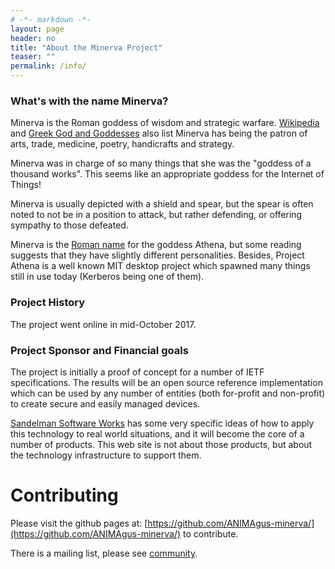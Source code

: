 ```yaml
---
# -*- markdown -*-
layout: page
header: no
title: "About the Minerva Project"
teaser: ""
permalink: /info/
---
```


### What's with the name Minerva?

Minerva is the Roman goddess of wisdom and strategic warfare.
[Wikipedia](https://en.m.wikipedia.org/wiki/Minerva) and
[Greek God and Goddesses](https://greekgodsandgoddesses.net/goddesses/minerva/)
also list Minerva has being the patron of arts, trade, medicine, poetry, handicrafts and strategy.

Minerva was in charge of so many things that she was the "goddess of a thousand works".
This seems like an appropriate goddess for the Internet of Things!

Minerva is usually depicted with a shield and spear, but the spear is often noted to not be in a
position to attack, but rather defending, or offering sympathy to those defeated.

Minerva is the [Roman name](https://greekgodsandgoddesses.net/greek-vs-roman-gods/) for the
goddess Athena, but some reading suggests that they have slightly different personalities.
Besides, Project Athena is a well known MIT desktop project which spawned many things still in use
today (Kerberos being one of them).

### Project History

The project went online in mid-October 2017.

### Project Sponsor and Financial goals

The project is initially a proof of concept for a number of IETF
specifications.  The results will be an open source reference implementation
which can be used by any number of entities (both for-profit and non-profit)
to create secure and easily managed devices.

[Sandelman Software Works](http://www.sandelman.ca/) has some very specific
ideas of how to apply this technology to real world situations, and it will
become the core of a number of products.   This web site is not about those
products, but about the technology infrastructure to support them.

# Contributing

Please visit the github pages at: [https://github.com/ANIMAgus-minerva/](https://github.com/ANIMAgus-minerva/) to contribute.

There is a mailing list, please see [community](/community).
